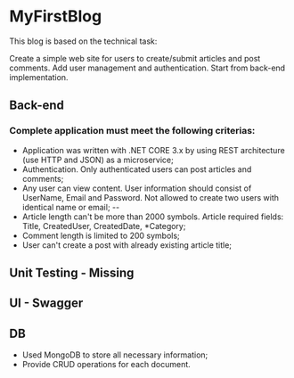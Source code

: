 # MyFirstBlog

This blog is based on the technical task:

Create a simple web site for users to create/submit articles and post comments. Add user management and authentication. 
Start from back-end implementation.
	
## Back-end

### Complete application must meet the following criterias:
- Application was written with .NET CORE 3.x by using REST architecture (use HTTP and JSON) as a microservice;
- Authentication. Only authenticated users can post articles and comments;
- Any user can view content. User information should consist of UserName, Email and Password. Not allowed to create two users with identical name or email;    --
- Article length can't be more than 2000 symbols. Article required fields: Title, CreatedUser, CreatedDate, *Category;
- Comment length is limited to 200 symbols; 
- User can't create a post with already existing article title;


## Unit Testing  - Missing


## UI - Swagger

## DB
- Used MongoDB to store all necessary information;
- Provide CRUD operations for each document.

